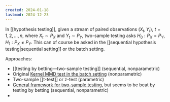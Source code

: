 ```yaml
---
created: 2024-01-18
lastmod: 2024-12-23
---
```


In [[hypothesis testing]], given a stream of paired observations $(X_t,Y_t)$, $t=1,2,\dots,n$, where $X_t \sim P_X$ and $Y_t\sim P_Y$, two-sample testing asks $H_0: P_X = P_Y$, $H_1: P_X\neq P_Y$. This can of course be asked in the [[sequential hypothesis testing|sequential setting]] or the batch setting. 

Approaches: 
- [[testing by betting—two-sample testing]] (sequential, nonparametric)
- Original [Kernel MMD test in the batch setting](https://jmlr.csail.mit.edu/papers/volume13/gretton12a/gretton12a.pdf) (nonparametric)
- Two-sample [[t-test]] or z-test (parametric)
- [General framework for two-sample testing](https://ieeexplore.ieee.org/abstract/document/8276312), but seems to be beat by testing by betting (sequential, nonparametric)
- 



